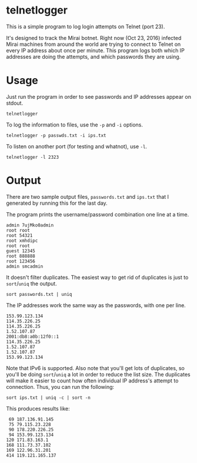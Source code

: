 # telnetlogger

This is a simple program to log login attempts on Telnet (port 23).

It's designed to track the Mirai botnet. Right now (Oct 23, 2016) infected Mirai
machines from around the world are trying to connect to Telnet on every IP address about once
per minute. This program logs both which IP addresses are doing the attempts, and which
passwords they are using.

# Usage

Just run the program in order to see passwords and IP addresses appear on stdout.

    telnetlogger
  
To log the information to files, use the `-p` and `-i` options.

    telnetlogger -p passwds.txt -i ips.txt
  
To listen on another port (for testing and whatnot), use `-l`.

    telnetlogger -l 2323
  
# Output

There are two sample output files, `passwords.txt` and `ips.txt` that
I generated by running this for the last day.

The program prints the username/password combination one line at a time.

    admin 7ujMko0admin
    root root
    root 54321
    root xmhdipc
    root root
    guest 12345
    root 888888
    root 123456
    admin smcadmin

It doesn't filter duplicates. The easiest way to get rid of duplicates is
just to `sort`/`uniq` the output.

    sort passwords.txt | uniq
  
The IP addresses work the same way as the passwords, with one per line.

    153.99.123.134
    114.35.226.25
    114.35.226.25
    1.52.107.87
    2001:db8:a0b:12f0::1
    114.35.226.25
    1.52.107.87
    1.52.107.87
    153.99.123.134
  
Note that IPv6 is supported. Also note that you'll get lots of duplicates, 
so you'll be doing `sort`/`uniq` a lot in order to reduce the list size. The
duplicates will make it easier to count how often individual IP address's attempt
to connection. Thus, you can run the following:

    sort ips.txt | uniq -c | sort -n
  
This produces results like:

     69 187.136.91.145
     75 79.115.23.228
     90 178.220.226.25
     94 153.99.123.134
    120 171.83.163.1
    168 111.73.37.102
    169 122.96.31.201
    414 119.121.165.137
    


  
